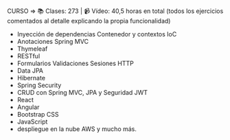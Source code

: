 CURSO => 📚 Clases: 273 | 📹 Vídeo: 40,5 horas en total
(todos los ejercicios comentados al detalle explicando la propia funcionalidad)

- Inyección de dependencias Contenedor y contextos IoC
- Anotaciones Spring MVC
- Thymeleaf
- RESTful
- Formularios Validaciones Sesiones HTTP
- Data JPA
- Hibernate
- Spring Security
- CRUD con Spring MVC, JPA y Seguridad JWT
- React
- Angular
- Bootstrap CSS
- JavaScript
- despliegue en la nube AWS y mucho más.

